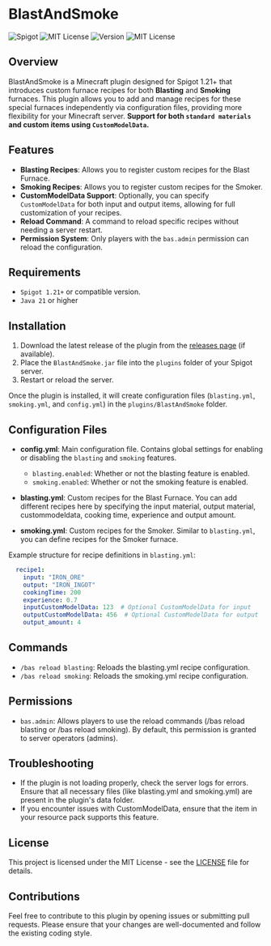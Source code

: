 # BlastAndSmoke
![Spigot](https://img.shields.io/badge/Spigot-1.21.x-yellow.svg)
![MIT License](https://img.shields.io/badge/PaperMC-1.21.x-blue.svg)
![Version](https://img.shields.io/badge/Version-1.0-gray.svg)
![MIT License](https://img.shields.io/badge/License-MIT-green.svg)
## Overview
BlastAndSmoke is a Minecraft plugin designed for Spigot 1.21+ that introduces custom furnace recipes for both **Blasting** and **Smoking** furnaces. This plugin allows you to add and manage recipes for these special furnaces independently via configuration files, providing more flexibility for your Minecraft server. **Support for both `standard materials` and custom items using `CustomModelData`.**

## Features
- **Blasting Recipes**: Allows you to register custom recipes for the Blast Furnace.
- **Smoking Recipes**: Allows you to register custom recipes for the Smoker.
- **CustomModelData Support**: Optionally, you can specify `CustomModelData` for both input and output items, allowing for full customization of your recipes.
- **Reload Command**: A command to reload specific recipes without needing a server restart.
- **Permission System**: Only players with the `bas.admin` permission can reload the configuration.

## Requirements
- `Spigot 1.21+` or compatible version.
- `Java 21` or higher
## Installation

1. Download the latest release of the plugin from the [releases page](https://github.com/CptGummiball/BlastAndSmoke/releases) (if available).
2. Place the `BlastAndSmoke.jar` file into the `plugins` folder of your Spigot server.
3. Restart or reload the server.

Once the plugin is installed, it will create configuration files (`blasting.yml`, `smoking.yml`, and `config.yml`) in the `plugins/BlastAndSmoke` folder.

## Configuration Files

- **config.yml**: Main configuration file. Contains global settings for enabling or disabling the `blasting` and `smoking` features.
    - `blasting.enabled`: Whether or not the blasting feature is enabled.
    - `smoking.enabled`: Whether or not the smoking feature is enabled.

- **blasting.yml**: Custom recipes for the Blast Furnace. You can add different recipes here by specifying the input material, output material, custommodeldata, cooking time, experience and output amount.

- **smoking.yml**: Custom recipes for the Smoker. Similar to `blasting.yml`, you can define recipes for the Smoker furnace.

Example structure for recipe definitions in `blasting.yml`:

```yaml
  recipe1:
    input: "IRON_ORE"
    output: "IRON_INGOT"
    cookingTime: 200
    experience: 0.7
    inputCustomModelData: 123  # Optional CustomModelData for input
    outputCustomModelData: 456  # Optional CustomModelData for output
    output_amount: 4
````

## Commands
- `/bas reload blasting`: Reloads the blasting.yml recipe configuration.
- `/bas reload smoking`: Reloads the smoking.yml recipe configuration.

## Permissions
- `bas.admin`: Allows players to use the reload commands (/bas reload blasting or /bas reload smoking). By default, this permission is granted to server operators (admins).

## Troubleshooting
- If the plugin is not loading properly, check the server logs for errors. Ensure that all necessary files (like blasting.yml and smoking.yml) are present in the plugin's data folder.
- If you encounter issues with CustomModelData, ensure that the item in your resource pack supports this feature.

## License
This project is licensed under the MIT License - see the [LICENSE](LICENSE) file for details.

## Contributions
Feel free to contribute to this plugin by opening issues or submitting pull requests. Please ensure that your changes are well-documented and follow the existing coding style.